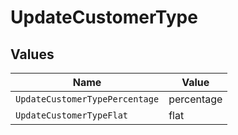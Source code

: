 # UpdateCustomerType


## Values

| Name                           | Value                          |
| ------------------------------ | ------------------------------ |
| `UpdateCustomerTypePercentage` | percentage                     |
| `UpdateCustomerTypeFlat`       | flat                           |